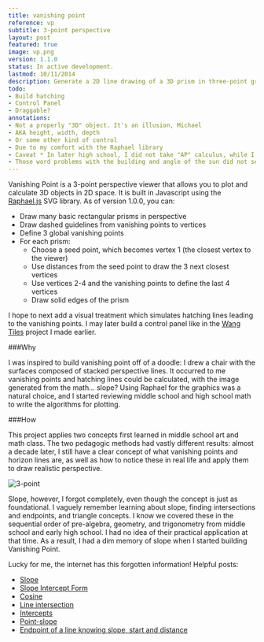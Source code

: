 ```yaml
---
title: vanishing point
reference: vp
subtitle: 3-point perspective 
layout: post
featured: true
image: vp.png
version: 1.1.0
status: In active development.
lastmod: 10/11/2014
description: Generate a 2D line drawing of a 3D prism in three-point graphical perspective. With user defined initial locations and dimensions, the program calculates a horizon line, vertices, and guide lines.
todo: 
- Build hatching
- Control Panel
- Draggable?
annotations:
- Not a properly "3D" object. It's an illusion, Michael
- AKA height, width, depth
- Or some other kind of control
- Due to my comfort with the Raphael library
- Caveat * In later high school, I did not take "AP" calculus, while I did take "AP" studio art. This may have contributed to the disparity. However, I believe the retention differences may be useful for comparing art vs. math secondary education in the No Child Left Behind era. The difference is alarming even in a relatively privileged public school district such as the one I attended. (My example is obviously anecdotal, but I would like to explore the question in further quantitative research.)
- Those word problems with the building and angle of the sun did not seem real enough to count as practical applications.
---
```


Vanishing Point is a 3-point perspective viewer that allows you to plot and calculate 3D objects in 2D space.<sup></sup> It is built in Javascript using the [Raphael.js](http://raphaeljs.com/) SVG library. As of version 1.0.0, you can:

* Draw many basic rectangular prisms in perspective
* Draw dashed guidelines from vanishing points to vertices
* Define 3 global vanishing points
* For each prism:
	* Choose a seed point, which becomes vertex 1 (the closest vertex to the viewer)
	* Use distances from the seed point<sup></sup> to draw the 3 next closest vertices
	* Use vertices 2-4 and the vanishing points to define the last 4 vertices
	* Draw solid edges of the prism

I hope to next add a visual treatment which simulates hatching lines leading to the vanishing points. I may later build a control panel<sup></sup> like in the [Wang Tiles](/projects/wang-tiles.html) project I made earlier.

###Why

I was inspired to build vanishing point off of a doodle: I drew a chair with the surfaces composed of stacked perspective lines. It occurred to me vanishing points and hatching lines could be calculated, with the image generated from the math... slope? Using Raphael for the graphics was a natural choice,<sup></sup> and I started reviewing middle school and high school math to write the algorithms for plotting.

###How

This project applies two concepts first learned in middle school art and math class. The two pedagogic methods had vastly different results:<sup></sup> almost a decade later, I still have a clear concept of what vanishing points and horizon lines are, as well as how to notice these in real life and apply them to draw realistic perspective. 

![3-point](http://upload.wikimedia.org/wikipedia/commons/thumb/f/f3/3-point_perspective_1-px-line.svg/1000px-3-point_perspective_1-px-line.svg.png)

Slope, however, I forgot completely, even though the concept is just as foundational. I vaguely remember learning about slope, finding intersections and endpoints, and triangle concepts. I know we covered these in the sequential order of pre-algebra, geometry, and trigonometry from middle school and early high school. I had no idea of their practical application at that time.<sup></sup>  As a result, I had a dim memory of slope when I started building Vanishing Point.

Lucky for me, the internet has this forgotten information! Helpful posts:

* [Slope](http://www.purplemath.com/modules/slope.htm)
* [Slope Intercept Form](http://www.purplemath.com/modules/strtlneq.htm)
* [Cosine](http://mathworld.wolfram.com/Cosine.html)
* [Line intersection](http://zonalandeducation.com/mmts/intersections/intersectionOfTwoLines1/intersectionOfTwoLines1.html)
* [Intercepts](http://www.purplemath.com/modules/intrcept.htm)
* [Point-slope](http://www.purplemath.com/modules/strtlneq2.htm)
* [Endpoint of a line knowing slope, start and distance](http://math.stackexchange.com/questions/9365/endpoint-of-a-line-knowing-slope-start-and-distance)

